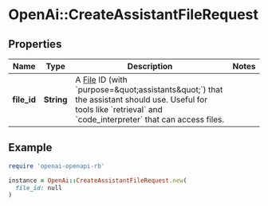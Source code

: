 # OpenAi::CreateAssistantFileRequest

## Properties

| Name | Type | Description | Notes |
| ---- | ---- | ----------- | ----- |
| **file_id** | **String** | A [File](/docs/api-reference/files) ID (with &#x60;purpose&#x3D;\&quot;assistants\&quot;&#x60;) that the assistant should use. Useful for tools like &#x60;retrieval&#x60; and &#x60;code_interpreter&#x60; that can access files. |  |

## Example

```ruby
require 'openai-openapi-rb'

instance = OpenAi::CreateAssistantFileRequest.new(
  file_id: null
)
```

